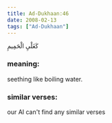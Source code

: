 ```yaml
---
title: Ad-Dukhaan:46
date: 2008-02-13
tags: ["Ad-Dukhaan"]
---
```

كَغَلْيِ الْحَمِيمِ
### meaning: 
seething like boiling water.
### similar verses: 

our AI can't find any similar verses





